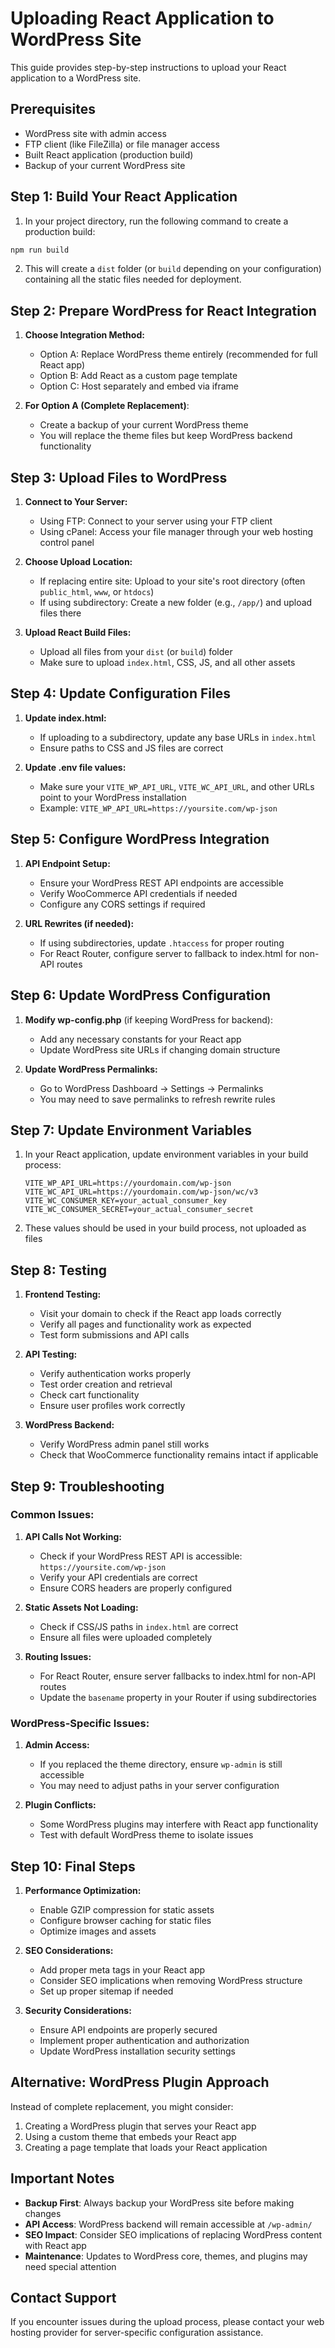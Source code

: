 # Uploading React Application to WordPress Site

This guide provides step-by-step instructions to upload your React application to a WordPress site.

## Prerequisites

- WordPress site with admin access
- FTP client (like FileZilla) or file manager access
- Built React application (production build)
- Backup of your current WordPress site

## Step 1: Build Your React Application

1. In your project directory, run the following command to create a production build:
```bash
npm run build
```

2. This will create a `dist` folder (or `build` depending on your configuration) containing all the static files needed for deployment.

## Step 2: Prepare WordPress for React Integration

1. **Choose Integration Method:**
   - Option A: Replace WordPress theme entirely (recommended for full React app)
   - Option B: Add React as a custom page template
   - Option C: Host separately and embed via iframe

2. **For Option A (Complete Replacement)**:
   - Create a backup of your current WordPress theme
   - You will replace the theme files but keep WordPress backend functionality

## Step 3: Upload Files to WordPress

1. **Connect to Your Server:**
   - Using FTP: Connect to your server using your FTP client
   - Using cPanel: Access your file manager through your web hosting control panel

2. **Choose Upload Location:**
   - If replacing entire site: Upload to your site's root directory (often `public_html`, `www`, or `htdocs`)
   - If using subdirectory: Create a new folder (e.g., `/app/`) and upload files there

3. **Upload React Build Files:**
   - Upload all files from your `dist` (or `build`) folder
   - Make sure to upload `index.html`, CSS, JS, and all other assets

## Step 4: Update Configuration Files

1. **Update index.html:**
   - If uploading to a subdirectory, update any base URLs in `index.html`
   - Ensure paths to CSS and JS files are correct

2. **Update .env file values:**
   - Make sure your `VITE_WP_API_URL`, `VITE_WC_API_URL`, and other URLs point to your WordPress installation
   - Example: `VITE_WP_API_URL=https://yoursite.com/wp-json`

## Step 5: Configure WordPress Integration

1. **API Endpoint Setup:**
   - Ensure your WordPress REST API endpoints are accessible
   - Verify WooCommerce API credentials if needed
   - Configure any CORS settings if required

2. **URL Rewrites (if needed):**
   - If using subdirectories, update `.htaccess` for proper routing
   - For React Router, configure server to fallback to index.html for non-API routes

## Step 6: Update WordPress Configuration

1. **Modify wp-config.php** (if keeping WordPress for backend):
   - Add any necessary constants for your React app
   - Update WordPress site URLs if changing domain structure

2. **Update WordPress Permalinks:**
   - Go to WordPress Dashboard → Settings → Permalinks
   - You may need to save permalinks to refresh rewrite rules

## Step 7: Update Environment Variables

1. In your React application, update environment variables in your build process:
   ```
   VITE_WP_API_URL=https://yourdomain.com/wp-json
   VITE_WC_API_URL=https://yourdomain.com/wp-json/wc/v3
   VITE_WC_CONSUMER_KEY=your_actual_consumer_key
   VITE_WC_CONSUMER_SECRET=your_actual_consumer_secret
   ```

2. These values should be used in your build process, not uploaded as files

## Step 8: Testing

1. **Frontend Testing:**
   - Visit your domain to check if the React app loads correctly
   - Verify all pages and functionality work as expected
   - Test form submissions and API calls

2. **API Testing:**
   - Verify authentication works properly
   - Test order creation and retrieval
   - Check cart functionality
   - Ensure user profiles work correctly

3. **WordPress Backend:**
   - Verify WordPress admin panel still works
   - Check that WooCommerce functionality remains intact if applicable

## Step 9: Troubleshooting

### Common Issues:

1. **API Calls Not Working:**
   - Check if your WordPress REST API is accessible: `https://yoursite.com/wp-json`
   - Verify your API credentials are correct
   - Ensure CORS headers are properly configured

2. **Static Assets Not Loading:**
   - Check if CSS/JS paths in `index.html` are correct
   - Ensure all files were uploaded completely

3. **Routing Issues:**
   - For React Router, ensure server fallbacks to index.html for non-API routes
   - Update the `basename` property in your Router if using subdirectories

### WordPress-Specific Issues:

1. **Admin Access:**
   - If you replaced the theme directory, ensure `wp-admin` is still accessible
   - You may need to adjust paths in your server configuration

2. **Plugin Conflicts:**
   - Some WordPress plugins may interfere with React app functionality
   - Test with default WordPress theme to isolate issues

## Step 10: Final Steps

1. **Performance Optimization:**
   - Enable GZIP compression for static assets
   - Configure browser caching for static files
   - Optimize images and assets

2. **SEO Considerations:**
   - Add proper meta tags in your React app
   - Consider SEO implications when removing WordPress structure
   - Set up proper sitemap if needed

3. **Security Considerations:**
   - Ensure API endpoints are properly secured
   - Implement proper authentication and authorization
   - Update WordPress installation security settings

## Alternative: WordPress Plugin Approach

Instead of complete replacement, you might consider:

1. Creating a WordPress plugin that serves your React app
2. Using a custom theme that embeds your React app
3. Creating a page template that loads your React application

## Important Notes

- **Backup First**: Always backup your WordPress site before making changes
- **API Access**: WordPress backend will remain accessible at `/wp-admin/`
- **SEO Impact**: Consider SEO implications of replacing WordPress content with React app
- **Maintenance**: Updates to WordPress core, themes, and plugins may need special attention

## Contact Support

If you encounter issues during the upload process, please contact your web hosting provider for server-specific configuration assistance.